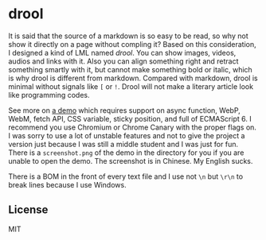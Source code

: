 # drool

It is said that the source of a markdown is so easy to be read, so why not show it directly on a page without compling it? Based on this consideration, I designed a kind of LML named *drool*. You can show images, videos, audios and links with it. Also you can align something right and retract something smartly with it, but cannot make something bold or italic, which is why drool is different from markdown. Compared with markdown, drool is minimal without signals like `[` or `!`. Drool will not make a literary article look like programming codes.

See more on [a demo](https://dou4cc.github.io/drool/demo.en.html) which requires support on async function, WebP, WebM, fetch API, CSS variable, sticky position, and full of ECMAScript 6. I recommend you use Chromium or Chrome Canary with the proper flags on. I was sorry to use a lot of unstable features and not to give the project a version just because I was still a middle student and I was just for fun. There is a `screenshot.png` of the demo in the directory for you if you are unable to open the demo. The screenshot is in Chinese. My English sucks.

There is a BOM in the front of every text file and I use not `\n` but `\r\n` to break lines because I use Windows.

## License
MIT
